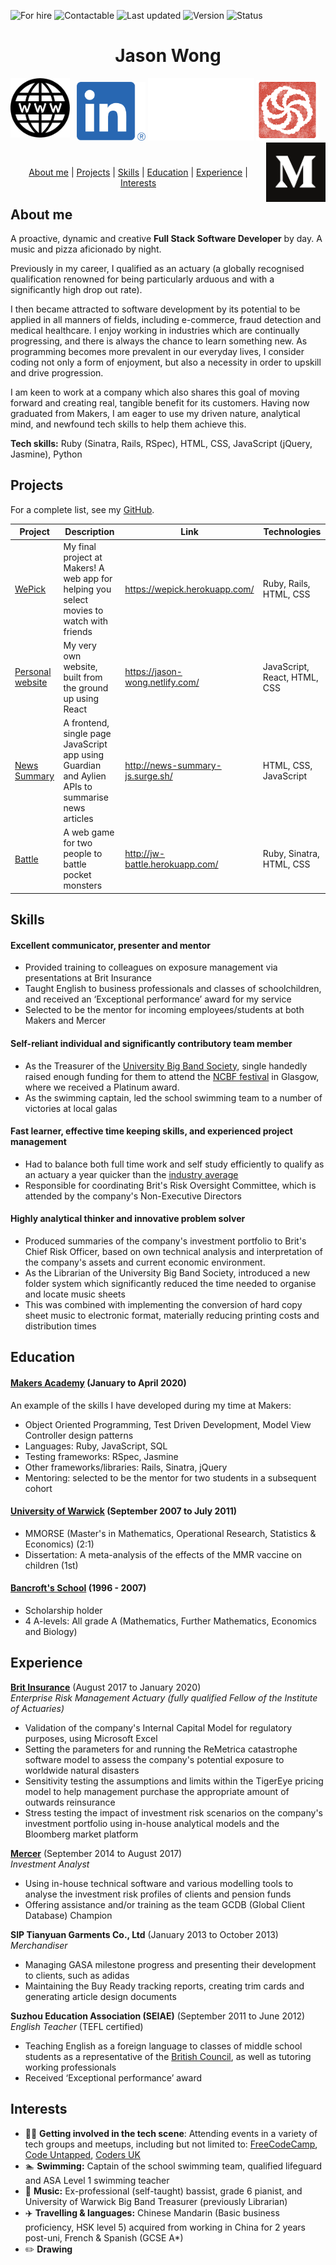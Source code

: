 ![For hire](https://img.shields.io/badge/Available_for_hire-Yes-brightgreen)
![Contactable](https://img.shields.io/badge/Contactable-For_sure-9cf)
![Last updated](https://img.shields.io/badge/Last_updated-April_2020-blue)
![Version](https://img.shields.io/badge/Version-2.0-blueviolet)
![Status](https://img.shields.io/badge/Status-Probably_listening_to_music_or_coding_or_both-ff69b4)


<div align="center">

[//]: # (Testing how to make comments which aren't rendered)

# Jason Wong #


<a href="https://jason-wong.netlify.com"><img src="images/www.png" width="95" alt="My website" align="left"></a>
<a href="https://www.linkedin.com/in/jasylwong/"><img src="images/linkedin.png" width="110" alt="LinkedIn"></a>
<img src="images/white_space.jpg" width="170" height="100">
<a href="https://www.codewars.com/users/jasylwong"><img src="images/codewars.png" width="100" alt="Codewars"></a>
<a href="https://medium.com/@jasylwong"><img src="images/Monogram.svg" width="95" alt="Medium" align="right"></a>

#

[About me](#about_me) | [Projects](#projects) | [Skills](#skills) | [Education](#education) | [Experience](#experience) | [Interests](#interests)

</div>

## <a name="about_me">About me</a>

A proactive, dynamic and creative **Full Stack Software Developer** by day. A music and pizza aficionado by night.

Previously in my career, I qualified as an actuary (a globally recognised qualification renowned for being particularly arduous and with a significantly high drop out rate).

I then became attracted to software development by its potential to be applied in all manners of fields, including e-commerce, fraud detection and medical healthcare. I enjoy working in industries which are continually progressing, and there is always the chance to learn something new. As programming becomes more prevalent in our everyday lives, I consider coding not only a form of enjoyment, but also a necessity in order to upskill and drive progression.

I am keen to work at a company which also shares this goal of moving forward and creating real, tangible benefit for its customers. Having now graduated from Makers, I am eager to use my driven nature, analytical mind, and newfound tech skills to help them achieve this. 

**Tech skills:** Ruby (Sinatra, Rails, RSpec), HTML, CSS, JavaScript (jQuery, Jasmine), Python

## <a name="projects">Projects</a>

For a complete list, see my [GitHub](https://github.com/jasylwong?tab=repositories).

| Project   | Description | Link | Technologies |
|---        |---          |---   |---           |
| [WePick](https://github.com/jasylwong/wepick) | My final project at Makers! A web app for helping you select movies to watch with friends | https://wepick.herokuapp.com/ | Ruby, Rails, HTML, CSS |
| [Personal website](https://github.com/jasylwong/my_website) | My very own website, built from the ground up using React | https://jason-wong.netlify.com/ | JavaScript, React, HTML, CSS |
| [News Summary](https://github.com/jasylwong/noteApp) | A frontend, single page JavaScript app using Guardian and Aylien APIs to summarise news articles | http://news-summary-js.surge.sh/ | HTML, CSS, JavaScript |
| [Battle](https://github.com/jasylwong/battle) | A web game for two people to battle pocket monsters | http://jw-battle.herokuapp.com/ | Ruby, Sinatra, HTML, CSS |

## Skills ##

#### Excellent communicator, presenter and mentor ####
- Provided training to colleagues on exposure management via presentations at Brit Insurance
- Taught English to business professionals and classes of schoolchildren, and received an ‘Exceptional performance’ award for my service
- Selected to be the mentor for incoming employees/students at both Makers and Mercer

#### Self-reliant individual and significantly contributory team member ####
- As the Treasurer of the [University Big Band Society](http://thebigband.co.uk/), single handedly raised enough funding for them to attend the [NCBF festival](https://www.ncbf.info/) in Glasgow, where we received a Platinum award.
- As the swimming captain, led the school swimming team to a number of victories at local galas

#### Fast learner, effective time keeping skills, and experienced project management ####
- Had to balance both full time work and self study efficiently to qualify as an actuary a year quicker than the [industry average](https://www.theactuary.com/archive/old-articles/part-6/a-long-road-3F/)
- Responsible for coordinating Brit's Risk Oversight Committee, which is attended by the company's Non-Executive Directors

#### Highly analytical thinker and innovative problem solver ####
- Produced summaries of the company's investment portfolio to Brit's Chief Risk Officer, based on own technical analysis and interpretation of the company's assets and current economic environment.
- As the Librarian of the University Big Band Society, introduced a new folder system which significantly reduced the time needed to organise and locate music sheets
- This was combined with implementing the conversion of hard copy sheet music to electronic format, materially reducing printing costs and distribution times

## Education ##

#### [Makers Academy](https://makers.tech/) (January to April 2020)

An example of the skills I have developed during my time at Makers:
- Object Oriented Programming, Test Driven Development, Model View Controller design patterns
- Languages: Ruby, JavaScript, SQL
- Testing frameworks: RSpec, Jasmine
- Other frameworks/libraries: Rails, Sinatra, jQuery
- Mentoring: selected to be the mentor for two students in a subsequent cohort

#### [University of Warwick](https://warwick.ac.uk/) (September 2007 to July 2011)

- MMORSE (Master's in Mathematics, Operational Research, Statistics & Economics) (2:1)
- Dissertation: A meta-analysis of the effects of the MMR vaccine on children (1st)

#### [Bancroft's School](https://www.bancrofts.org/) (1996 - 2007)

- Scholarship holder
- 4 A-levels: All grade A (Mathematics, Further Mathematics, Economics and Biology)

## Experience ##

**[Brit Insurance](https://www.britinsurance.com/)** (August 2017 to January 2020)    
*Enterprise Risk Management Actuary (fully qualified Fellow of the Institute of Actuaries)*  
- Validation of the company's Internal Capital Model for regulatory purposes, using Microsoft Excel
- Setting the parameters for and running the ReMetrica catastrophe software model to assess the company's potential exposure to worldwide natural disasters
- Sensitivity testing the assumptions and limits within the TigerEye pricing model to help management purchase the appropriate amount of outwards reinsurance
- Stress testing the impact of investment risk scenarios on the company's investment
portfolio using in-house analytical models and the Bloomberg market platform

**[Mercer](https://www.mercer.com/)** (September 2014 to August 2017)   
*Investment Analyst*  
- Using in-house technical software and various modelling tools to analyse the investment risk profiles of clients and pension funds
- Offering assistance and/or training as the team GCDB (Global Client Database) Champion

**SIP Tianyuan Garments Co., Ltd** (January 2013 to October 2013)   
*Merchandiser*  
- Managing GASA milestone progress and presenting their development to clients, such as adidas
- Maintaining the Buy Ready tracking reports, creating trim cards and generating article design documents

**Suzhou Education Association (SEIAE)** (September 2011 to June 2012)   
*English Teacher* (TEFL certified)  
- Teaching English as a foreign language to classes of middle school students as a representative of the [British Council](https://www.britishcouncil.org/), as well as tutoring working professionals
- Received ‘Exceptional performance’ award

## Interests ##

- 👨‍💻 **Getting involved in the tech scene**: Attending events in a variety of tech groups and meetups, including but not limited to: [FreeCodeCamp](https://www.freecodecamp.org/), [Code Untapped](https://codeuntapped.com/), [Coders UK](https://www.meetup.com/CodersUK/)
- 🏊 **Swimming:** Captain of the school swimming team, qualified lifeguard and ASA Level 1 swimming teacher
- 🎸 **Music:** Ex-professional (self-taught) bassist, grade 6 pianist, and University of Warwick Big Band Treasurer (previously Librarian)
- ✈️ **Travelling & languages:** Chinese Mandarin (Basic business proficiency, HSK level 5) acquired from working in China for 2 years post-uni, French & Spanish (GCSE A*)
- ✏️ **Drawing** 
